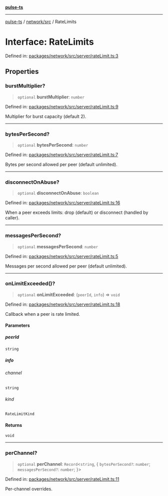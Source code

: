 [**pulse-ts**](../../../README.md)

***

[pulse-ts](../../../README.md) / [network/src](../README.md) / RateLimits

# Interface: RateLimits

Defined in: [packages/network/src/server/rateLimit.ts:3](https://github.com/jlehett/pulse-ts/blob/d786433c7cb88fe7c30a7029f46dff58815931cc/packages/network/src/server/rateLimit.ts#L3)

## Properties

### burstMultiplier?

> `optional` **burstMultiplier**: `number`

Defined in: [packages/network/src/server/rateLimit.ts:9](https://github.com/jlehett/pulse-ts/blob/d786433c7cb88fe7c30a7029f46dff58815931cc/packages/network/src/server/rateLimit.ts#L9)

Multiplier for burst capacity (default 2).

***

### bytesPerSecond?

> `optional` **bytesPerSecond**: `number`

Defined in: [packages/network/src/server/rateLimit.ts:7](https://github.com/jlehett/pulse-ts/blob/d786433c7cb88fe7c30a7029f46dff58815931cc/packages/network/src/server/rateLimit.ts#L7)

Bytes per second allowed per peer (default unlimited).

***

### disconnectOnAbuse?

> `optional` **disconnectOnAbuse**: `boolean`

Defined in: [packages/network/src/server/rateLimit.ts:16](https://github.com/jlehett/pulse-ts/blob/d786433c7cb88fe7c30a7029f46dff58815931cc/packages/network/src/server/rateLimit.ts#L16)

When a peer exceeds limits: drop (default) or disconnect (handled by caller).

***

### messagesPerSecond?

> `optional` **messagesPerSecond**: `number`

Defined in: [packages/network/src/server/rateLimit.ts:5](https://github.com/jlehett/pulse-ts/blob/d786433c7cb88fe7c30a7029f46dff58815931cc/packages/network/src/server/rateLimit.ts#L5)

Messages per second allowed per peer (default unlimited).

***

### onLimitExceeded()?

> `optional` **onLimitExceeded**: (`peerId`, `info`) => `void`

Defined in: [packages/network/src/server/rateLimit.ts:18](https://github.com/jlehett/pulse-ts/blob/d786433c7cb88fe7c30a7029f46dff58815931cc/packages/network/src/server/rateLimit.ts#L18)

Callback when a peer is rate limited.

#### Parameters

##### peerId

`string`

##### info

###### channel

`string`

###### kind

`RateLimitKind`

#### Returns

`void`

***

### perChannel?

> `optional` **perChannel**: `Record`\<`string`, \{ `bytesPerSecond?`: `number`; `messagesPerSecond?`: `number`; \}\>

Defined in: [packages/network/src/server/rateLimit.ts:11](https://github.com/jlehett/pulse-ts/blob/d786433c7cb88fe7c30a7029f46dff58815931cc/packages/network/src/server/rateLimit.ts#L11)

Per-channel overrides.
